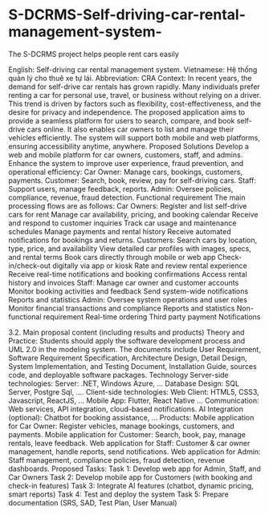 # S-DCRMS-Self-driving-car-rental-management-system-
The S-DCRMS project helps people rent cars easily

English: Self-driving car rental management system.
Vietnamese: Hệ thống quản lý cho thuê xe tự lái.
Abbreviation: CRA
Context:
In recent years, the demand for self-drive car rentals has grown rapidly. Many individuals prefer renting a car for personal use, travel, or business without relying on a driver. This trend is driven by factors such as flexibility, cost-effectiveness, and the desire for privacy and independence.
The proposed application aims to provide a seamless platform for users to search, compare, and book self-drive cars online. It also enables car owners to list and manage their vehicles efficiently. The system will support both mobile and web platforms, ensuring accessibility anytime, anywhere.
Proposed Solutions
Develop a web and mobile platform for car owners, customers, staff, and admins. Enhance the system to improve user experience, fraud prevention, and operational efficiency:
Car Owner: Manage cars, bookings, customers, payments.
Customer: Search, book, review, pay for self-driving cars.
Staff: Support users, manage feedback, reports.
Admin: Oversee policies, compliance, revenue, fraud detection.
Functional requirement
The main processing flows are as follows:
Car Owners:
Register and list self-drive cars for rent
Manage car availability, pricing, and booking calendar
Receive and respond to customer inquiries
Track car usage and maintenance schedules
Manage payments and rental history
Receive automated notifications for bookings and returns.
Customers:
Search cars by location, type, price, and availability
View detailed car profiles with images, specs, and rental terms
Book cars directly through mobile or web app
Check-in/check-out digitally via app or kiosk
Rate and review rental experience
Receive real-time notifications and booking confirmations
Access rental history and invoices
Staff:
Manage car owner and customer accounts
Monitor booking activities and feedback
Send system-wide notifications
Reports and statistics
Admin:
Oversee system operations and user roles
Monitor financial transactions and compliance
Reports and statistics
Non-functional requirement
Real-time ordering
Third party payment
Notifications

3.2. Main proposal content (including results and products)
Theory and Practice:
Students should apply the software development process and UML 2.0 in the modeling system.
The documents include User Requirement, Software Requirement Specification, Architecture Design, Detail Design, System Implementation, and Testing Document, Installation Guide, sources code, and deployable software packages.
Technology Server-side technologies:
Server: .NET, Windows Azure, …
Database Design: SQL Server, Postgre Sql, ....
Client-side technologies:
Web Client: HTML5, CSS3, Javascript, ReactJS, ...
Mobile App: Flutter, React Native ...
Communication: Web services, API integration, cloud-based notifications.
AI Integration (optional): Chatbot for booking assistance, …
Products:
Mobile application for Car Owner: Register vehicles, manage bookings, customers, and payments.
Mobile application for Customer: Search, book, pay, manage rentals, leave feedback.
Web application for Staff: Customer & car owner management, handle reports, send notifications.
Web application for Admin: Staff management, compliance policies, fraud detection, revenue dashboards.
Proposed Tasks:
Task 1: Develop web app for Admin, Staff, and Car Owners
Task 2: Develop mobile app for Customers (with booking and check-in features)
Task 3: Integrate AI features (chatbot, dynamic pricing, smart reports)
Task 4: Test and deploy the system
Task 5: Prepare documentation (SRS, SAD, Test Plan, User Manual)
